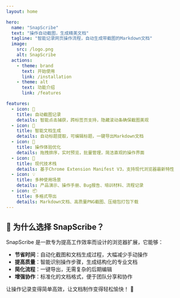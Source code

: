 ```yaml
---
layout: home

hero:
  name: "SnapScribe"
  text: "操作自动截图，生成精美文档"
  tagline: "智能记录网页操作流程，自动生成带截图的Markdown文档"
  image:
    src: /logo.png
    alt: SnapScribe
  actions:
    - theme: brand
      text: 开始使用
      link: /installation
    - theme: alt
      text: 功能介绍
      link: /features

features:
  - icon: 📸
    title: 自动截图记录
    details: 智能点击捕获，跨标签页支持，隐藏滚动条确保截图美观
  - icon: 📝
    title: 智能文档生成
    details: 自动标题提取，可编辑标题，一键导出Markdown文档
  - icon: 🎯
    title: 操作体验优化
    details: 拖拽排序，实时预览，批量管理，简洁直观的操作界面
  - icon: 🚀
    title: 现代技术栈
    details: 基于Chrome Extension Manifest V3，支持现代浏览器最新特性
  - icon: 💡
    title: 多种使用场景
    details: 产品演示、操作手册、Bug报告、培训材料、流程记录
  - icon: 📦
    title: 多格式导出
    details: Markdown文档、高质量PNG截图、压缩包打包下载
---
```


## 🌟 为什么选择 SnapScribe？

SnapScribe 是一款专为提高工作效率而设计的浏览器扩展，它能够：

- **节省时间**：自动化截图和文档生成过程，大幅减少手动操作
- **提高质量**：智能识别操作步骤，生成结构化的专业文档
- **简化流程**：一键导出，无需复杂的后期编辑
- **增强协作**：标准化的文档格式，便于团队分享和协作

<!-- ## 🎯 立即开始

1. [下载安装](/installation) SnapScribe 扩展
2. 打开需要记录的网页
3. 点击扩展图标开始录制
4. 完成操作后导出精美文档 -->

让操作记录变得简单高效，让文档制作变得轻松愉快！ 🎉